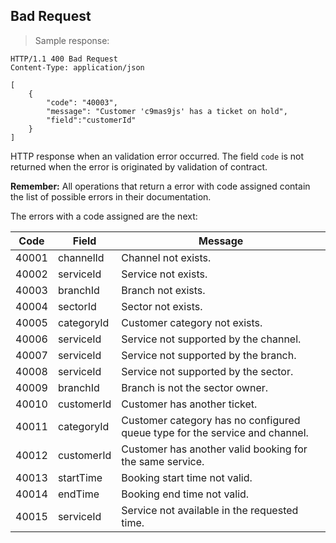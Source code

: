 
## Bad Request

> Sample response:

```http
HTTP/1.1 400 Bad Request
Content-Type: application/json

[
    {
        "code": "40003",
        "message": "Customer 'c9mas9js' has a ticket on hold",
        "field":"customerId"
    }
]
```

HTTP response when an validation error occurred. The field <code>code</code> is not returned when the error is originated by validation of contract.

<aside class="success">
<strong>Remember:</strong>
All operations that return a error with code assigned contain the list of possible errors in their documentation.
</aside>

The errors with a code assigned are the next:

Code| Field |Message
---|---|---
40001|channelId|Channel not exists.
40002|serviceId|Service not exists.
40003|branchId|Branch not exists.
40004|sectorId|Sector not exists.
40005|categoryId|Customer category not exists.
40006|serviceId|Service not supported by the channel.
40007|serviceId|Service not supported by the branch.
40008|serviceId|Service not supported by the sector.
40009|branchId|Branch is not the sector owner.
40010|customerId|Customer has another ticket.
40011|categoryId|Customer category has no configured queue type for the service and  channel.
40012|customerId|Customer has another valid booking for the same service.
40013|startTime|Booking start time not valid.
40014|endTime|Booking end time not valid.
40015|serviceId|Service not available in the requested time.
